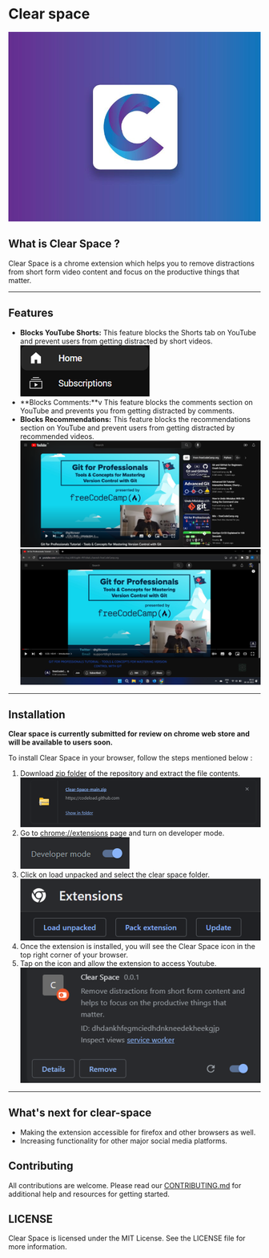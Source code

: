 # Clear space

![Clear space icon](./images/icon.png)

## What is Clear Space ?

Clear Space is a chrome extension which helps you to remove distractions from short form video content and focus on the productive things that matter.

---

## Features

- **Blocks YouTube Shorts:**
  This feature blocks the Shorts tab on YouTube and prevent users from getting distracted by short videos.
  ![Shorts-tab-removed-image](./images//shortstab-removed.png)
- **Blocks Comments:**v
  This feature blocks the comments section on YouTube and prevents you from getting distracted by comments.
- **Blocks Recommendations:**
  This feature blocks the recommendations section on YouTube and prevent users from getting distracted by recommended videos.
  ![youtube-watch-page](./images/watch-page.png)
  ![watch-page-with-clear-space](./images/watch-page-focussed.png)

---

## Installation

**Clear space is currently submitted for review on chrome web store and will be available to users soon.**

To install Clear Space in your browser, follow the steps mentioned below :

1. Download [zip folder](https://github.com/Santhoshmani1/Clear-Space/archive/refs/heads/main.zip) of the repository and extract the file contents.
   ![Clear-space-zip](./images/clear-space-zip.png)
2. Go to [chrome://extensions](chrome://extensions/) page and turn on developer mode.
   ![](./images//developer-mode.png)
3. Click on load unpacked and select the clear space folder.
   ![Load Unpacked](./images/load-unpacked.png)
4. Once the extension is installed, you will see the Clear Space icon in the top right corner of your browser.
5. Tap on the icon and allow the extension to access Youtube.
   ![extension-loaded-image](./images/loaded-image.png)

---

## What's next for clear-space

- Making the extension accessible for firefox and other browsers as well.
- Increasing functionality for other major social media platforms.

## Contributing

All contributions are welcome.
Please read our [CONTRIBUTING.md](./CONTRIBUTING.md) for additional help and resources for getting started.

## LICENSE

Clear Space is licensed under the MIT License. See the LICENSE file for more information.
